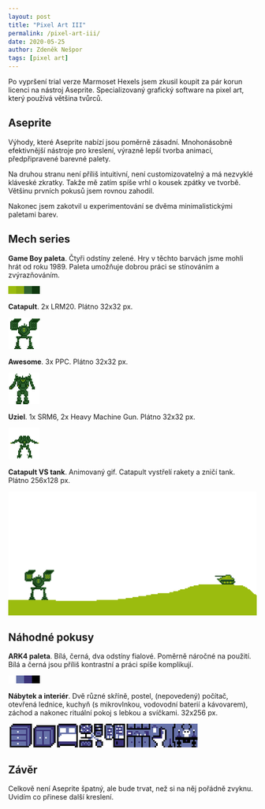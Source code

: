 ```yaml
---
layout: post
title: "Pixel Art III"
permalink: /pixel-art-iii/
date: 2020-05-25
author: Zdeněk Nešpor
tags: [pixel art]
---
```


Po vypršení trial verze Marmoset Hexels jsem zkusil koupit za pár korun licenci na nástroj Aseprite. Specializovaný grafický software na pixel art, který používá většina tvůrců.

## Aseprite

Výhody, které Aseprite nabízí jsou poměrně zásadní. Mnohonásobně efektivnější nástroje pro kreslení, výrazně lepší tvorba animací, předpřipravené barevné palety.

Na druhou stranu není příliš intuitivní, není customizovatelný a má nezvyklé kláveské zkratky. Takže mě zatím spíše vrhl o kousek zpátky ve tvorbě. Většinu prvních pokusů jsem rovnou zahodil.

Nakonec jsem zakotvil u experimentování se dvěma minimalistickými paletami barev.

## Mech series

**Game Boy paleta**. Čtyři odstíny zelené. Hry v těchto barvách jsme mohli hrát od roku 1989. Paleta umožňuje dobrou práci se stínováním a zvýrazňováním.

![Game Boy paleta](../assets/post-img/2020-05-25-pixel-art-iii/gameboy-palette.png "Game Boy paleta")

**Catapult**. 2x LRM20. Plátno 32x32 px.

![Catapult](../assets/post-img/2020-05-25-pixel-art-iii/catapult.png "Catapult")

**Awesome**. 3x PPC. Plátno 32x32 px.

![Awesome](../assets/post-img/2020-05-25-pixel-art-iii/awesome.png "Awesome")

**Uziel**. 1x SRM6, 2x Heavy Machine Gun. Plátno 32x32 px.

![Uziel](../assets/post-img/2020-05-25-pixel-art-iii/uziel.png "Uziel")

**Catapult VS tank**. Animovaný gif. Catapult vystřelí rakety a zničí tank. Plátno 256x128 px.

![Animated Catapult](../assets/post-img/2020-05-25-pixel-art-iii/catapult-animated_v2.gif "Animated Catapult")

## Náhodné pokusy

**ARK4 paleta**. Bílá, černá, dva odstíny fialové. Poměrně náročné na použití. Bílá a černá jsou příliš kontrastní a práci spíše komplikují.

![ARK4](../assets/post-img/2020-05-25-pixel-art-iii/arq4-palette.png "ARK4")

**Nábytek a interiér**. Dvě různé skříně, postel, (nepovedený) počítač, otevřená lednice, kuchyň (s mikrovlnkou, vodovodní baterií a kávovarem), záchod a nakonec rituální pokoj s lebkou a svíčkami. 32x256 px.

![Nábytek](../assets/post-img/2020-05-25-pixel-art-iii/furniture.png "Nábytek")


## Závěr

Celkově není Aseprite špatný, ale bude trvat, než si na něj pořádně zvyknu. Uvidím co přinese další kreslení.
